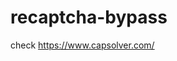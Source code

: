 # recaptcha-bypass
check https://www.capsolver.com/ 



















                                                                                            